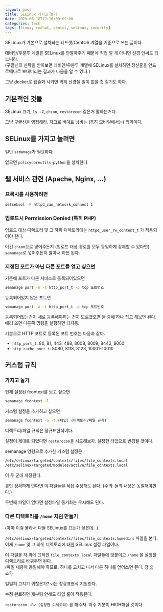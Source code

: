 ```yaml
---
layout: post
title: SELinux 가지고 놀기
date: 2020-06-18T17:16:00+09:00
categories: tech
tags: [linux, redhat, centos, selinux, security]
---
```


SELinux가 기본으로 설치되는 레드햇/CentOS 계열을 기준으로 쓰는 글이다.

데비안/우분투 계열은 SELinux를 안깔아주기 때문에 직접 깔 게 아니면 신경 안써도 되느니라. \
(구글신의 신탁을 받아보면 데비안/우분투 계열에 SELinux를 설치하면 정신줄을 안드로메다로 보내버리는 결과가 나옴을 알 수 있다.)

그냥 docker로 캡슐화 시키면 딱히 신경쓸 일이 없을 것 같기도 하다.

## 기본적인 것들

SELinux 끄기, `ls -Z`, `chcon`, `restorecon` 같은거 말하는거다.

그냥 구글신을 영접해라. 자고로 바이트 낭비는 (특히 모바일에서는) 죄악이다.

## SELinux를 가지고 놀려면

일단 `semanage`가 필요하다.

없으면 `policycoreutils-python`을 설치한다.

## 웹 서비스 관련 (Apache, Nginx, ...)

### 프록시를 사용하려면

```sh
setsebool -P httpd_can_network_connect 1
```

### 업로드시 Permission Denied (특히 PHP)

업로드 대상 디렉토리 및 그 하위 디렉토리에는 `httpd_user_rw_content_t` 가 적용되어야 한다.

이건 `chcon`으로 넣어주든지 (업로드 대상 경로를 모두 동일하게 강제할 수 있다면) `semanage`로 넣어주든지 알아서 하믄 된다.

### 지정된 포트가 아닌 다른 포트를 열고 싶으면

기존에 포트가 다른 서비스로 등록되어있으면
```sh
semanage port -m -t http_port_t -p tcp 포트번호
```

등록되어있지 않은 포트면
```sh
semanage port -a -t http_port_t -p tcp 포트번호
```

등록되어있는건지 새로 등록해야하는 건지 모르겠으면 둘 중에 하나 잡고 해보면 된다. 에러 뜨면 다른쪽 명령을 실행하면 되지롱.

기본으로 HTTP 포트로 등록된 포트 번호는 다음과 같다.

* `http_port_t`: 80, 81, 443, 488, 8008, 8009, 8443, 9000
* `http_cache_port_t`: 8080, 8118, 8123, 10001-10010

## 커스텀 규칙

### 가지고 놀기

현재 설정된 fcontext를 보고 싶으면
```sh
semanage fcontext -l
```

커스텀 설정을 추가하고 싶으면
```sh
semanage fcontext -a -t (타입) (디렉토리/파일 규칙)
```
디렉토리/파일 규칙은 정규표현식이다.

설정이 제대로 되었다면 `restorecon`을 시도해보자. 설정한 타입으로 변경될 것이다.


semanage 명령으로 추가한 커스텀 설정은
```sh
/etc/selinux/targeted/contexts/files/file_contexts.local
/etc/selinux/targeted/modules/active/file_contexts.local
```
이 두 군데 저장된다.

룰만 정확하게 안다면 이 파일들을 직접 수정해도 된다. (주의: 둘의 내용은 동일해야한다.)

두번째 파일이 없다면 설정파일 동기화는 무시해도 된다.

### 다른 디렉토리를 `/home` 처럼 만들기

(아마 이걸 몰라서 다들 SELinux를 끄는가 싶은데...)

`/etc/selinux/targeted/contexts/files/file_contexts.homedirs` 파일을 본다. \
이게 `/home` 및 그 하위 디렉토리에 대한 SELinux 설정 파일이다.

이 파일을 저 위에 끄적인 `file_contexts.local` 파일들에 덧붙이고 `/home` 을 설정할 디렉토리로 바꿔주면 된다. \
(파일 내용이 동일해야 하므로, 하나를 고치고 나서 다른 하나를 엎어쓰면 된다. 참 쉽죠?)

일일히 고치기 귀찮은가? vi는 정규표현식 지원한다.

수정 완료하면 재부팅 안해도 타입 룰이 적용된다.

`restorecon -Rv (설정한 디렉토리)`
를 해주자. 아주 기분이 HIGH해질 것이다.
